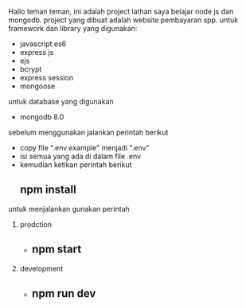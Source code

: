 Hallo teman teman, ini adalah project lathan saya belajar node js dan mongodb. project yang dibuat adalah website pembayaran spp.
untuk framework dan library yang digunakan:
- javascript es6
- express js
- ejs
- bcrypt
- express session
- mongoose

untuk database yang digunakan
- mongodb 8.0



sebelum menggunakan jalankan perintah berikut
- copy file ".env.example" menjadi ".env"
- isi semua yang ada di dalam file .env
- kemudian ketikan perintah berikut
  ## npm install

untuk menjalankan gunakan perintah
1. prodction
   - ## npm start

2. development
   - ## npm run dev


